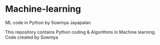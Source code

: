 # Machine-learning
ML code in Python by Sowmya Jayapalan

This repository contains Python coding & Algorithms in Machine learning. Code created by Sowmya
